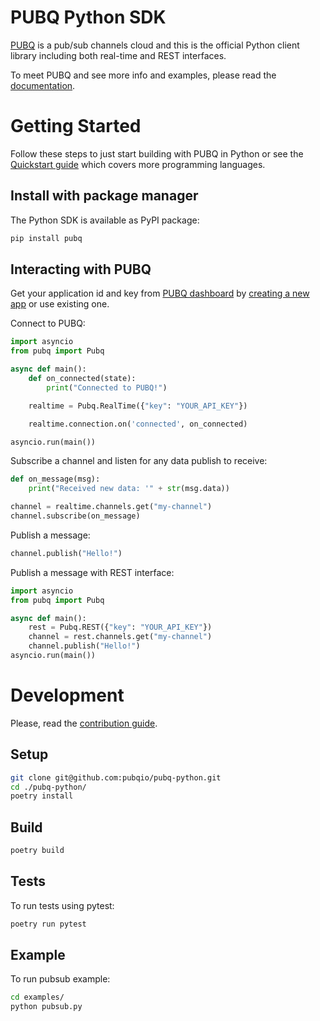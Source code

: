 # PUBQ Python SDK

[PUBQ](https://pubq.io) is a pub/sub channels cloud and this is the official Python client library including both real-time and REST interfaces.

To meet PUBQ and see more info and examples, please read the [documentation](https://pubq.io/docs).

# Getting Started

Follow these steps to just start building with PUBQ in Python or see the [Quickstart guide](https://pubq.io/docs/getting-started/quickstart) which covers more programming languages.

## Install with package manager

The Python SDK is available as PyPI package:

```bash
pip install pubq
```

## Interacting with PUBQ

Get your application id and key from [PUBQ dashboard](https://dashboard.pubq.io) by [creating a new app](https://dashboard.pubq.io/applications/create) or use existing one.

Connect to PUBQ:

```python
import asyncio
from pubq import Pubq

async def main():
    def on_connected(state):
        print("Connected to PUBQ!")

    realtime = Pubq.RealTime({"key": "YOUR_API_KEY"})

    realtime.connection.on('connected', on_connected)

asyncio.run(main())
```

Subscribe a channel and listen for any data publish to receive:

```python
def on_message(msg):
    print("Received new data: '" + str(msg.data))

channel = realtime.channels.get("my-channel")
channel.subscribe(on_message)
```

Publish a message:

```python
channel.publish("Hello!")
```

Publish a message with REST interface:

```python
import asyncio
from pubq import Pubq

async def main():
    rest = Pubq.REST({"key": "YOUR_API_KEY"})
    channel = rest.channels.get("my-channel")
    channel.publish("Hello!")
asyncio.run(main())
```

# Development

Please, read the [contribution guide](https://pubq.io/docs/basics/contribution).

## Setup

```bash
git clone git@github.com:pubqio/pubq-python.git
cd ./pubq-python/
poetry install
```

## Build

```bash
poetry build
```

## Tests

To run tests using pytest:

```bash
poetry run pytest
```

## Example

To run pubsub example:

```bash
cd examples/
python pubsub.py
```
